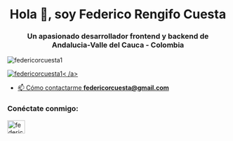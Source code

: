 <h1 align="center">Hola 👋, soy Federico Rengifo Cuesta</h1>
<h3 align="center">Un apasionado desarrollador frontend y backend de Andalucia-Valle del Cauca - Colombia</h3>

<p align="left"> <img src ="https://komarev.com/ghpvc/?username=federicorcuesta1&label=Profile%20views&color=0e75b6&style=flat" alt="federicorcuesta1" /> </p>

<p align="left"> <a href="https ://github.com/ryo-ma/github-perfil-trofeo"><img src="https://github-perfil-trofeo.vercel.app/?username=federicorcuesta1" alt="federicorcuesta1" />< /a> </p>

- 📫 Cómo contactarme **federicorcuesta@gmail.com**

<h3 align="left">Conéctate conmigo:</h3>
<p align="left">
<a href="https://twitter.com/federicorcuesta" target="blank"><img align="center" src="https://raw.githubusercontent.com/rahuldkjain/github-profile-readme-generator /master/src/images/icons/Social/twitter.svg" alt="federicorcuesta" height="30" width="40" /></a>
</p>


